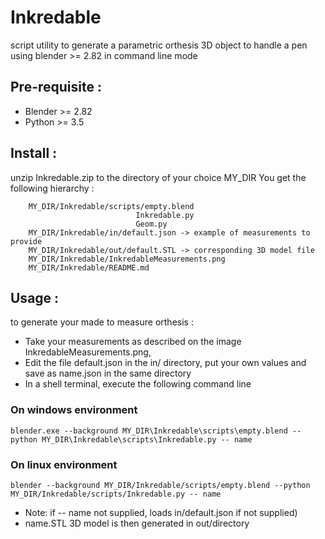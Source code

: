 # Inkredable 
script utility to generate a parametric orthesis 3D object
to handle a pen using blender >= 2.82 in command line mode

## Pre-requisite :
- Blender >= 2.82
- Python >= 3.5

## Install :
unzip Inkredable.zip to the directory of your choice MY_DIR
You get the following hierarchy :
```
    MY_DIR/Inkredable/scripts/empty.blend
                            Inkredable.py
                            Geom.py
    MY_DIR/Inkredable/in/default.json -> example of measurements to provide
    MY_DIR/Inkredable/out/default.STL -> corresponding 3D model file
    MY_DIR/Inkredable/InkredableMeasurements.png
    MY_DIR/Inkredable/README.md
```
## Usage :
to generate your made to measure orthesis :
- Take your measurements as described on the image InkredableMeasurements.png,
- Edit the file default.json in the in/ directory, put your own values and save as name.json in the same directory
- In a shell terminal, execute the following command line

### On windows environment
`
blender.exe --background MY_DIR\Inkredable\scripts\empty.blend --python MY_DIR\Inkredable\scripts\Inkredable.py -- name
`
### On linux environment
`
blender --background MY_DIR/Inkredable/scripts/empty.blend --python MY_DIR/Inkredable/scripts/Inkredable.py -- name
`

- Note: if -- name not supplied, loads in/default.json if not supplied)
- name.STL 3D model is then generated in out/directory
